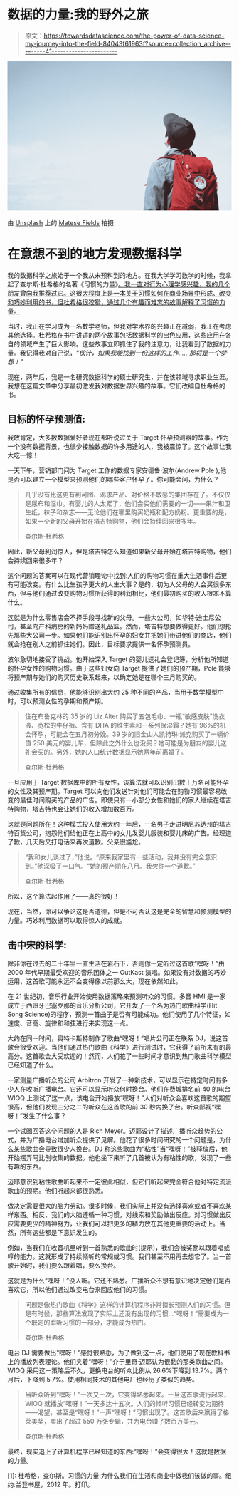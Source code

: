 # 数据的力量:我的野外之旅

> 原文：<https://towardsdatascience.com/the-power-of-data-science-my-journey-into-the-field-84043f61963f?source=collection_archive---------41----------------------->

![](img/56619e453bfebbe38051fe8f07b24553.png)

由 [Unsplash](https://unsplash.com?utm_source=medium&utm_medium=referral) 上的 [Matese Fields](https://unsplash.com/@tesecreates?utm_source=medium&utm_medium=referral) 拍摄

# 在意想不到的地方发现数据科学

我的数据科学之旅始于一个我从未预料到的地方。在我大学学习数学的时候，我拿起了查尔斯·杜希格的名著《习惯的力量》[。我一直对行为心理学感兴趣，我的几个朋友曾向我推荐过它。这很大程度上是一本关于习惯如何在商业场景中形成、改变和巧妙利用的书，但杜希格很狡猾，通过几个有趣而难忘的故事解释了习惯的力量。](https://www.amazon.com/Power-Habit-What-Life-Business/dp/081298160X)

当时，我正在学习成为一名数学老师，但我对学术界的兴趣正在减弱，我正在考虑其他选择。杜希格在书中讲述的两个故事包括数据科学的出色应用，这些应用在各自的领域产生了巨大影响。这些故事立即抓住了我的注意力，让我看到了数据的力量。我记得我对自己说，*“伙计，如果我能找到一份这样的工作……那将是一个梦想！”*

现在，两年后，我是一名研究数据科学的硕士研究生，并在该领域寻求职业生涯。我想在这篇文章中分享最初激发我对数据世界兴趣的故事。它们改编自杜希格的书。

## 目标的怀孕预测值:

我敢肯定，大多数数据爱好者现在都听说过关于 Target 怀孕预测器的故事。作为一个没有数据背景，也很少接触数据的许多用途的人，我被震惊了。这个故事让我大吃一惊！

一天下午，营销部门问为 Target 工作的数据专家安德鲁·波尔(Andrew Pole ),他是否可以建立一个模型来预测他们的哪些客户怀孕了。你可能会问，为什么？

> 几乎没有比这更有利可图、渴求产品、对价格不敏感的集团存在了。不仅仅是尿布和湿巾。有婴儿的人太累了，他们会买他们需要的一切——果汁和卫生纸，袜子和杂志——无论他们在哪里购买奶瓶和配方奶粉。更重要的是，如果一个新的父母开始在塔吉特购物，他们会持续回来很多年。
> 
> 查尔斯·杜希格

因此，新父母利润惊人，但是塔吉特怎么知道如果新父母开始在塔吉特购物，他们会持续回来很多年？

这个问题的答案可以在现代营销理论中找到:人们的购物习惯在重大生活事件后更有可能改变。有什么比生孩子更大的人生大事？是的，初为人父母的人会买很多东西，但与他们通过改变购物习惯所获得的利润相比，他们最初购买的收入根本不算什么。

这就是为什么零售店会不择手段寻找新的父母。一些大公司，如华特·迪士尼公司，甚至向产科病房的新妈妈赠送礼品篮。然而，塔吉特想要做得更好。他们想抢先那些大公司一步。如果他们能识别出怀孕的妇女并把她们带进他们的商店，他们就会抢在别人之前抓住她们。因此，目标要求提供一名怀孕预测员。

波尔急切地接受了挑战。他开始深入 Target 的婴儿送礼会登记簿，分析他所知道的怀孕女性的购物习惯。由于这些妇女向 Target 提供了她们的预产期，Pole 能够将预产期与她们的购买历史联系起来，以确定她是在哪个三月购买的。

通过收集所有的信息，他能够识别出大约 25 种不同的产品，当用于数学模型中时，可以预测女性的孕期和预产期。

> 住在布鲁克林的 35 岁的 Liz Alter 购买了五包毛巾、一瓶“敏感皮肤”洗衣液、宽松的牛仔裤、含有 DHA 的维生素和一系列保湿霜？她有 96%的机会怀孕，可能会在五月初分娩。39 岁的旧金山人凯特琳·派克购买了一辆价值 250 美元的婴儿车，但除此之外什么也没买？她可能是为朋友的婴儿送礼会买的。另外，她的人口统计数据显示她两年前离婚了。
> 
> 查尔斯·杜希格

一旦应用于 Target 数据库中的所有女性，该算法就可以识别出数十万名可能怀孕的女性及其预产期。Target 可以向他们发送针对他们可能会在购物习惯最容易改变的最佳时间购买的产品的广告。即使只有一小部分女性和她们的家人继续在塔吉特购物，塔吉特也会让她们的收入增加数百万。

这就是问题所在！这种模式投入使用大约一年后，一名男子走进明尼苏达州的塔吉特百货公司，抱怨他们给他正在上高中的女儿发婴儿服装和婴儿床的广告。经理道了歉，几天后又打电话来再次道歉。父亲很尴尬。

> “我和女儿谈过了，”他说。“原来我家里有一些活动，我并没有完全意识到。”他深吸了一口气。“她的预产期在八月。我欠你一个道歉。”
> 
> 查尔斯·杜希格

所以，这个算法起作用了——真的很好！

现在，当然，你可以争论这是否道德，但是不可否认这是完全的智慧和预测模型的力量。巧妙利用数据可以取得惊人的成就。

## 击中宋的科学:

除非你在过去的二十年里一直生活在岩石下，否则你一定听过这首歌“嘿呀！”由 2000 年代早期最受欢迎的音乐团体之一 OutKast 演唱。如果没有对数据的巧妙运用，这首歌可能永远不会变得像以前那么大，现在依然如此。

在 21 世纪初，音乐行业开始使用数据策略来预测听众的习惯。多音 HMI 是一家成立于西班牙巴塞罗那的音乐分析公司，它开发了一个名为热门歌曲科学(Hit Song Science)的程序，预测一首曲子是否有可能成功。他们使用了几个特征，如速度、音高、旋律和和弦进行来实现这一点。

大约在同一时间，奥特卡斯特制作了歌曲“嘿呀！”唱片公司正在联系 DJ，说这首歌会很受欢迎。当他们通过热门歌曲《科学》进行测试时，它获得了前所未有的最高分。这首歌会大受欢迎的！然而，人们花了一些时间才意识到热门歌曲科学模型已经知道了什么。

一家测量广播听众的公司 Arbitron 开发了一种新技术，可以显示在特定时间有多少人在收听广播电台。它还可以显示听众何时换台。他们在费城排名前 40 的电台 WIOQ 上测试了这一点，该电台开始播放“嘿呀！”人们对听众会喜欢这首歌的期望很高，但他们发现三分之二的听众在这首歌的前 30 秒内换了台。听众鄙视“嘿呀！”发生了什么事？

一个试图回答这个问题的人是 Rich Meyer。迈耶设计了描述广播听众趋势的公式，并为广播电台增加听众提供了见解。他花了很多时间研究的一个问题是，为什么某些歌曲会导致很少人换台。DJ 称这些歌曲为“粘性”当“嘿呀！”被释放后，他开始摆弄阿比创收集的数据。他也坐下来听了几首被认为有粘性的歌，发现了一些有趣的东西。

迈耶意识到粘性歌曲听起来不一定彼此相似，但它们听起来完全符合他对特定流派歌曲的预期。他们听起来都很熟悉。

做决定需要很大的脑力劳动。很多时候，我们实际上并没有选择喜欢或者不喜欢某样东西。相反，我们的大脑遵循一种习惯，对线索和奖励做出反应。对习惯做出反应需要更少的精神努力，让我们可以把更多的精力放在其他更重要的活动上。当然，所有这些都是下意识发生的。

例如，当我们在收音机里听到一首熟悉的歌曲时(提示)，我们会被奖励以跟着唱或哼的能力。这就形成了持续倾听的常规或习惯。我们甚至不用再去想它了。当一首歌开始时，我们要么跟着唱，要么换台。

这就是为什么“嘿呀！”没人听。它还不熟悉。广播听众不想有意识地决定他们是否喜欢它，所以他们通过改变电台来回应他们的习惯。

> 问题是像热门歌曲《科学》这样的计算机程序非常擅长预测人们的习惯。但是有时候，那些算法发现了实际上还没有出现的习惯…“嘿呀！”需要成为一个既定的聆听习惯的一部分，才能成为热门。
> 
> 查尔斯·杜希格

电台 DJ 需要做出“嘿呀！”感觉很熟悉，为了做到这一点，他们使用了现在教科书上的播放列表理论。他们夹着“嘿呀！”介于里奇·迈耶认为很黏的那类歌曲之间。WIOQ 采用这一策略后不久，更换电台的听众比例从 26.6%下降到 13.7%。两个月后，下降到 5.7%。使用相同技术的其他电厂也经历了类似的趋势。

> 当听众听到“嘿呀！”一次又一次，它变得熟悉起来。一旦这首歌流行起来，WIOQ 就播放“嘿呀！”一天多达十五次。人们的倾听习惯已经转变为期待——渴望，甚至是“嘿呀！”一声“嘿呀！”习惯出现了。这首歌后来赢得了格莱美奖，卖出了超过 550 万张专辑，并为电台赚了数百万美元。
> 
> 查尔斯·杜希格

最终，现实追上了计算机程序已经知道的东西:“嘿呀！”会变得很大！这就是数据的力量。

[1]: 杜希格，查尔斯。习惯的力量:为什么我们在生活和商业中做我们该做的事。纽约:兰登书屋，2012 年。打印。